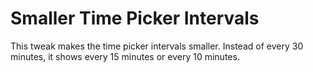 # Smaller Time Picker Intervals

This tweak makes the time picker intervals smaller. Instead of every 30 minutes, it shows every 15 minutes or every 10 minutes.
